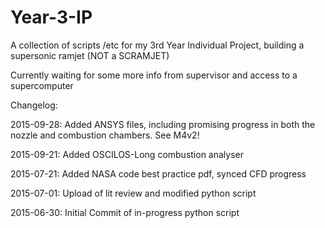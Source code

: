 # Year-3-IP
A collection of scripts /etc for my 3rd Year Individual Project, building a supersonic ramjet (NOT a SCRAMJET)

Currently waiting for some more info from supervisor and access to a supercomputer

Changelog:

2015-09-28:
Added ANSYS files, including promising progress in both the nozzle and combustion chambers. See M4v2!

2015-09-21:
Added OSCILOS-Long combustion analyser

2015-07-21:
Added NASA code best practice pdf, synced CFD progress

2015-07-01:
Upload of lit review and modified python script

2015-06-30:
Initial Commit of in-progress python script

